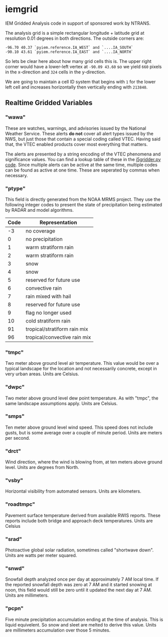 # iemgrid

IEM Gridded Analysis code in support of sponsored work by NTRANS.

The analysis grid is a simple rectangular longitude + latitude grid at
resolution 0.01 degrees in both directions.  The outside corners are:

    -96.70 40.37 `pyiem.reference.IA_WEST` and `....IA_SOUTH`
    -90.10 43.61 `pyiem.reference.IA_EAST` and `....IA_NORTH`

So lets be clear here about how many grid cells this is.  The upper right
corner would have a lower-left vertex at `-90.09 43.60` so we yield
`660` pixels in the x-direction and `324` cells in the y-direction.

We are going to maintain a cell ID system that begins with `1` for the lower
left cell and increases horizontally then vertically ending with `213840`.

## Realtime Gridded Variables

### "wawa"

These are watches, warnings, and advisories issued by the National Weather Service.
These alerts **do not** cover all alert types issued by the NWS, but just those
that contain a special coding called VTEC.  Having said that, the VTEC enabled
products cover most everything that matters.

The alerts are presented by a string encoding of the VTEC phenomena and
significance values.  You can find a lookup table of these in the
[i5gridder.py code](/scripts/i5gridder.py).  Since multiple alerts can
be active at the same time, multiple codes can be found as active at one time.
These are seperated by commas when necessary. 

### "ptype"

This field is directly generated from the NOAA MRMS
project.  They use the following integer codes to present the state of
precipitation being estimated by RADAR and model algorithms.

Code | Representation
-----|---------------
-3 | no coverage
0 | no precipitation
1 | warm stratiform rain
2 | warm stratiform rain
3 | snow
4 | snow
5 | reserved for future use
6 | convective rain
7 | rain mixed with hail
8 | reserved for future use
9 | flag no longer used
10 | cold stratiform rain
91 | tropical/stratiform rain mix
96 | tropical/convective rain mix


### "tmpc"

Two meter above ground level air temperature.  This value would be over a
typical landscape for the location and not necessarily concrete, except in
very urban areas.  Units are Celsius.

### "dwpc"

Two meter above ground level dew point temperature.  As with "tmpc", the same
landscape assumptions apply. Units are Celsius.

### "smps"

Ten meter above ground level wind speed.  This speed does not include gusts,
but is some average over a couple of minute period. Units are meters per second.

### "drct"

Wind direction, where the wind is blowing from, at ten meters above ground level.
Units are degrees from North.

### "vsby"

Horizontal visibility from automated sensors. Units are kilometers.

### "roadtmpc"

Pavement surface temperature derived from available RWIS reports.  These reports
include both bridge and approach deck temperatures. Units are Celsius

### "srad"

Photoactive global solar radiation, sometimes called "shortwave down". Units
are watts per meter squared.

### "snwd"

Snowfall depth analyzed once per day at approximately 7 AM local time.  If
the reported snowfall depth was zero at 7 AM and it started snowing at noon,
this field would still be zero until it updated the next day at 7 AM. Units
are millimeters.
  
### "pcpn"

Five minute precipitation accumulation ending at the time of analysis. This is
liquid equivelent.  So snow and sleet are melted to derive this value. Units
are millimeters accumulation over those 5 minutes.

